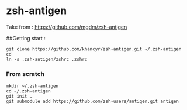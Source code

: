 # zsh-antigen

Take from : https://github.com/mgdm/zsh-antigen

##Getting start :
```
git clone https://github.com/khancyr/zsh-antigen.git ~/.zsh-antigen
cd
ln -s .zsh-antigen/zshrc .zshrc
```












### From scratch
```
mkdir ~/.zsh-antigen
cd ~/.zsh-antigen
git init .
git submodule add https://github.com/zsh-users/antigen.git antigen
````

